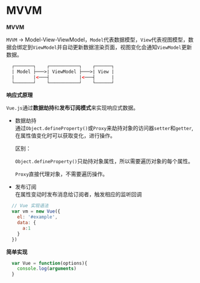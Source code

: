 # MVVM

**MVVM**

``MVVM`` -> Model-View-ViewModel，``Model``代表数据模型，``View``代表视图模型，数据会绑定到``ViewModel``并自动更新数据渲染页面，视图变化会通知``ViewModel``更新数据。

```html
  ┌───────┐    ┌───────────┐    ┌──────┐
  | Model ├───>| ViewModel ├───>| View |
  |       |<───┤           |<───┤      |             
  └───────┘    └───────────┘    └──────┘ 
```

**响应式原理**

``Vue.js``通过**数据劫持**和**发布订阅模式**来实现响应式数据。
- 数据劫持    
  通过``Object.defineProperty()``或``Proxy``来劫持对象的访问器``setter``和``getter``,在属性值变化时可以获取变化，进行操作。
  
  区别：
  
  ``Object.defineProperty()``只劫持对象属性，所以需要遍历对象的每个属性。
  
  ``Proxy``直接代理对象，不需要遍历操作。
  
  
- 发布订阅     
  在属性变动时发布消息给订阅者，触发相应的监听回调

```javascript
  // Vue 实现语法
  var vm = new Vue({
    el: '#example',
    data: {
      a:1
    }
  })
```

**简单实现**

```javascript
  var Vue = function(options){
    console.log(arguments)
  }
```
